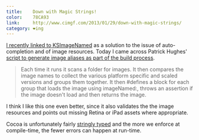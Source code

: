 ```yaml
---
title:    Down with Magic Strings!
color:    78CA93
link:     http://www.cimgf.com/2013/01/29/down-with-magic-strings/
category: ❤ing
---
```


[I recently linked to KSImageNamed][ksimagenamed] as a solution to the issue of
auto-completion and of image resources. Today I came across Patrick Hughes'
[script to generate image aliases as part of the build process][script].

> Each time it runs it scans a folder for images. It then compares the image
> names to collect the various platform specific and scaled versions and groups
> them together. It then #defines a block for each group that loads the image
> using imageNamed:, throws an assertion if the image doesn't load and then
> returns the image.

I think I like this one even better, since it also validates the the image
resources and points out missing Retina or iPad assets where appropriate.

Cocoa is unfortunately fairly [stringly typed][stringly-typing] and the more we
enforce at compile-time, the fewer errors can happen at run-time.

[ksimagenamed]: /❤ing/ksimagenamed
[script]: https://gist.github.com/4462966
[stringly-typing]: http://www.codinghorror.com/blog/2012/07/new-programming-jargon.html
